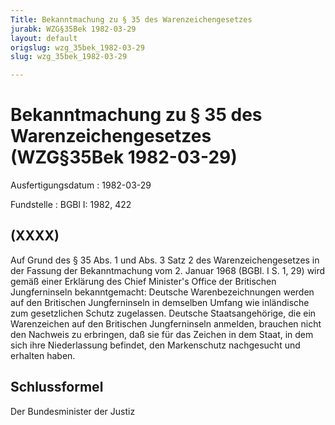 ```yaml
---
Title: Bekanntmachung zu § 35 des Warenzeichengesetzes
jurabk: WZG§35Bek 1982-03-29
layout: default
origslug: wzg_35bek_1982-03-29
slug: wzg_35bek_1982-03-29

---
```


# Bekanntmachung zu § 35 des Warenzeichengesetzes (WZG§35Bek 1982-03-29)

Ausfertigungsdatum
:   1982-03-29

Fundstelle
:   BGBl I: 1982, 422



## (XXXX)

Auf Grund des § 35 Abs. 1 und Abs. 3 Satz 2 des Warenzeichengesetzes in der Fassung der Bekanntmachung vom 2. Januar 1968 (BGBl. I S. 1, 29) wird gemäß einer Erklärung des Chief Minister's Office der Britischen Jungferninseln bekanntgemacht:
Deutsche Warenbezeichnungen werden auf den Britischen Jungferninseln in demselben Umfang wie inländische zum gesetzlichen Schutz zugelassen.
Deutsche Staatsangehörige, die ein Warenzeichen auf den Britischen Jungferninseln anmelden, brauchen nicht den Nachweis zu erbringen, daß sie für das Zeichen in dem Staat, in dem sich ihre Niederlassung befindet, den Markenschutz nachgesucht und erhalten haben.


## Schlussformel

Der Bundesminister der Justiz

